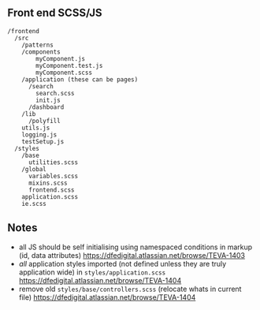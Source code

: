 ## Front end SCSS/JS
```
/frontend
  /src
    /patterns
    /components
        myComponent.js
        myComponent.test.js
        myComponent.scss
    /application (these can be pages)
      /search
        search.scss
        init.js
      /dashboard
    /lib
      /polyfill
    utils.js
    logging.js
    testSetup.js
  /styles
    /base
      utilities.scss
    /global
      variables.scss
      mixins.scss
      frontend.scss
    application.scss
    ie.scss
```

## Notes
- all JS should be self initialising using namespaced conditions in markup (id, data attributes) https://dfedigital.atlassian.net/browse/TEVA-1403
- *all* application styles imported (not defined unless they are truly application wide) in `styles/application.scss` https://dfedigital.atlassian.net/browse/TEVA-1404
- remove old `styles/base/controllers.scss` (relocate whats in current file) https://dfedigital.atlassian.net/browse/TEVA-1404